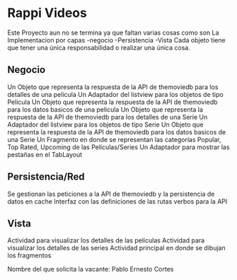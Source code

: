 # Rappi Videos

Este Proyecto aun no se termina ya que faltan varias cosas como son La Implementacion  por capas -negocio 
 -Persistencia -Vista  Cada objeto tiene que  tener una única responsabilidad o realizar una única cosa.

## Negocio
Un Objeto que representa la respuesta de la API de themoviedb para los detalles de una pelicula
Un  Adaptador del listview para los objetos de tipo Pelicula
Un Objeto que representa la respuesta de la API de themoviedb para los datos basicos de una pelicula
Un Objeto que representa la respuesta de la API de themoviedb para los detalles de una Serie
Un  Adaptador del listview para los objetos de tipo Serie
Un Objeto que representa la respuesta de la API de themoviedb para los datos basicos de una Serie
Un  Fragmento en donde se representan las categorías Popular, Top Rated, Upcoming de las Películas/Series
Un  Adaptador para mostrar las pestañas en el TabLayout

## Persistencia/Red
Se gestionan las peticiones a la API de themoviedb y la persistencia de datos en cache
Interfaz con las definiciones de las rutas verbos  para la API 

## Vista
Actividad para visualizar los detalles de las películas
Actividad para visualizar los detalles de las series
Actividad principal en donde se dibujan los fragmentos

Nombre del que solicita la vacante: Pablo Ernesto Cortes 
